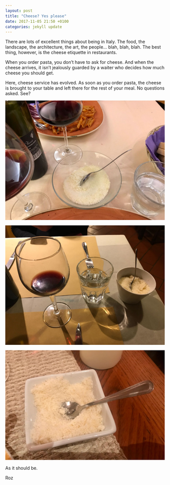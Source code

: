 ```yaml
---
layout: post
title: "Cheese? Yes please"
date: 2017-11-05 21:50 +0100
categories: jekyll update
---
```


There are lots of excellent things about being in Italy. The food, the landscape, the architecture, the art, the people... blah, blah, blah. The best thing, however, is the cheese etiquette in restaurants. 

When you order pasta, you don’t have to ask for cheese. And when the cheese arrives, it isn’t jealously guarded by a waiter who decides how much cheese you should get. 

Here, cheese service has evolved. As soon as you order pasta, the cheese is brought to your table and left there for the rest of your meal. No questions asked. See? 

![A bowl of parmesan on our dinner table between two glasses of wine](https://github.com/tombye/trexit/raw/gh-pages/assets/images/dinnertime-parmesan-1.jpg)

![A bowl of parmesan on our dinner table alongside glasses of wine and water](https://github.com/tombye/trexit/raw/gh-pages/assets/images/dinnertime-parmesan-2.jpg)

![A bowl of parmesan on our dinner table](https://github.com/tombye/trexit/raw/gh-pages/assets/images/dinnertime-parmesan-solo.jpg)

As it should be.

Roz
